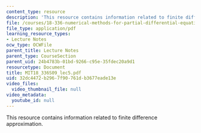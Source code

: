 ```yaml
---
content_type: resource
description: 'This resource contains information related to finite difference approximation. '
file: /courses/18-336-numerical-methods-for-partial-differential-equations-spring-2009/32dc4472b2967f90761db3677eade13e_MIT18_336S09_lec5.pdf
file_type: application/pdf
learning_resource_types:
- Lecture Notes
ocw_type: OCWFile
parent_title: Lecture Notes
parent_type: CourseSection
parent_uid: 24b4783b-01bd-9266-c95e-35fdec20a9d1
resourcetype: Document
title: MIT18_336S09_lec5.pdf
uid: 32dc4472-b296-7f90-761d-b3677eade13e
video_files:
  video_thumbnail_file: null
video_metadata:
  youtube_id: null
---
```

This resource contains information related to finite difference approximation. 

